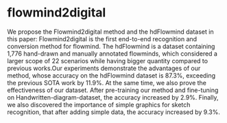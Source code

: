 # flowmind2digital
We propose the Flowmind2digital method and the hdFlowmind dataset in this paper: Flowmind2digital is the first end-to-end recognition and conversion method for flowmind. The hdFlowmind is a dataset containing 1,776 hand-drawn and manually annotated flowminds, which considered a larger scope of 22 scenarios while having bigger quantity compared to previous works.Our experiments demonstrate the advantages of our method, whose accuracy on the hdFlowmind dataset is 87.3%, exceeding the previous SOTA work by 11.9%. At the same time, we also prove the effectiveness of our dataset. After pre-training our method and fine-tuning on Handwritten-diagram-dataset, the accuracy increased by 2.9%. Finally, we also discovered the importance of simple graphics for sketch recognition, that after adding simple data, the accuracy increased by 9.3%.

